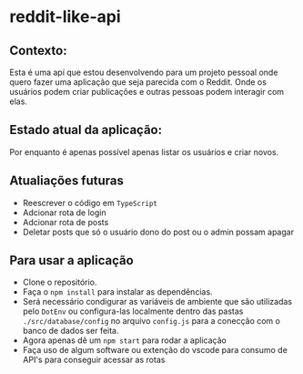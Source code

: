# reddit-like-api

## Contexto: 
 
 Esta é uma apí que estou desenvolvendo para um projeto pessoal onde quero fazer uma aplicação que seja parecida com o Reddit. Onde os usuários podem criar publicações e outras pessoas podem interagir com elas.
 
 ## Estado atual da aplicação:
 Por enquanto é apenas possível apenas listar os usuários e criar novos.
 
 ## Atualiações futuras
 - Reescrever o código em ```TypeScript```
 - Adcionar rota de login
 - Adcionar rota de posts 
 - Deletar posts que só o usuário dono do post ou o admin possam apagar
 
 ## Para usar a aplicação
 
  - Clone o repositório.
  - Faça o ```npm install``` para instalar as dependências.
  - Será necessário condigurar as variáveis de ambiente que são utilizadas pelo ```DotEnv``` ou configura-las localmente dentro das pastas ```./src/database/config``` no arquivo ```config.js``` para a conecção com o banco de dados ser feita.
  - Agora apenas dê um ```npm start``` para rodar a aplicação
  - Faça uso de algum software ou extenção do vscode para consumo de API's para conseguir acessar as rotas 
